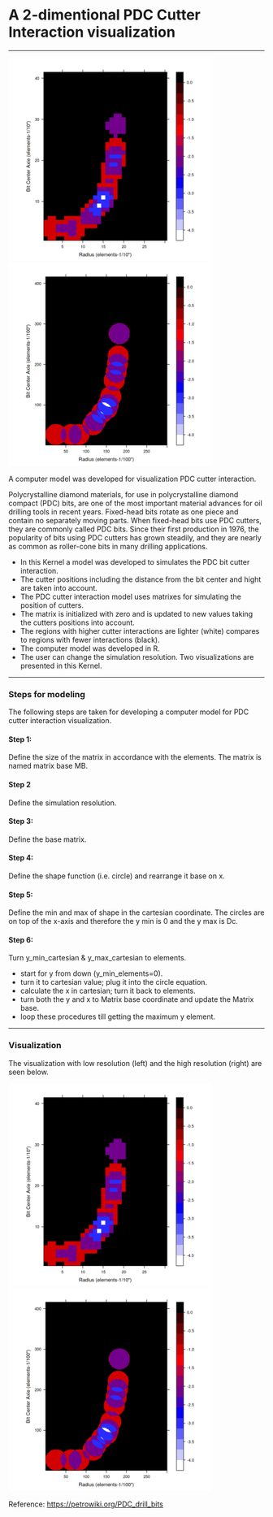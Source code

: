 # A 2-dimentional PDC Cutter Interaction visualization 
---


<p float="left">
  <img width="400" src="Pictures/first_viz.png" >
  <img width="400" src="Pictures/second_viz.png" >
</p>


 A computer model was developed for visualization PDC cutter interaction.
 
Polycrystalline diamond materials, for use in polycrystalline diamond compact (PDC) bits, are one of the most important material advances for oil drilling tools in recent years. Fixed-head bits rotate as one piece and contain no separately moving parts. When fixed-head bits use PDC cutters, they are commonly called PDC bits. Since their first production in 1976, the popularity of bits using PDC cutters has grown steadily, and they are nearly as common as roller-cone bits in many drilling applications.

* In this Kernel a model was developed to simulates the PDC bit cutter interaction.
* The cutter positions including the distance from the bit center and hight are taken into account.
* The PDC cutter interaction model uses matrixes for simulating the position of cutters.
* The matrix is initialized with zero and is updated to new values taking the cutters positions into account.
* The regions with higher cutter interactions are lighter (white) compares to regions with fewer interactions (black).
* The computer model was developed in R.
* The user can change the simulation resolution. Two visualizations are presented in this Kernel.

---
### Steps for modeling
The following steps are taken for developing a computer model for PDC cutter interaction visualization.

#### Step 1:
Define the size of the matrix in accordance with the elements. The matrix is named matrix base MB.

#### Step 2
Define the simulation resolution.

#### Step 3:
Define the base matrix.

#### Step 4:
Define the shape function (i.e. circle) and rearrange it base on x.

#### Step 5:
Define the min and max of shape in the cartesian coordinate. The circles are on top of the x-axis and therefore the y min is 0 and the y max is Dc.

#### Step 6:
Turn y_min_cartesian & y_max_cartesian to elements.

* start for y from down (y_min_elements=0).
* turn it to cartesian value; plug it into the circle equation.
* calculate the x in cartesian; turn it back to elements.
* turn both the y and x to Matrix base coordinate and update the Matrix base.
* loop these procedures till getting the maximum y element.

---
### Visualization


The visualization with low resolution (left) and the high resolution (right) are seen below.



<p float="left">
  <img width="400" src="Pictures/first_viz.png" >
  <img width="400" src="Pictures/second_viz.png" >
</p>


Reference: https://petrowiki.org/PDC_drill_bits

